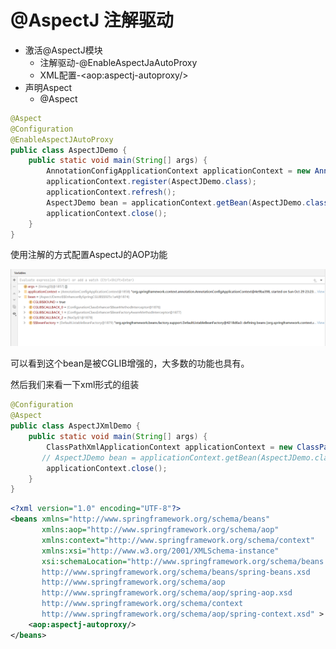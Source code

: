# @AspectJ 注解驱动

- 激活@AspectJ模块
  - 注解驱动-@EnableAspectJaAutoProxy
  - XML配置-\<aop:aspectj-autoproxy/>
- 声明Aspect
  - @Aspect

```java
@Aspect
@Configuration
@EnableAspectJAutoProxy
public class AspectJDemo {
    public static void main(String[] args) {
        AnnotationConfigApplicationContext applicationContext = new AnnotationConfigApplicationContext();
        applicationContext.register(AspectJDemo.class);
        applicationContext.refresh();
        AspectJDemo bean = applicationContext.getBean(AspectJDemo.class);
        applicationContext.close();
    }
}
```

使用注解的方式配置AspectJ的AOP功能

![](../images/QQ截图20231029232358.png)

可以看到这个bean是被CGLIB增强的，大多数的功能也具有。

然后我们来看一下xml形式的组装

```java
@Configuration
@Aspect
public class AspectJXmlDemo {
    public static void main(String[] args) {
        ClassPathXmlApplicationContext applicationContext = new ClassPathXmlApplicationContext("classpath:META-INF/spring-aop-context.xml");
       // AspectJDemo bean = applicationContext.getBean(AspectJDemo.class);
        applicationContext.close();
    }
}
```

```xml
<?xml version="1.0" encoding="UTF-8"?>
<beans xmlns="http://www.springframework.org/schema/beans"
       xmlns:aop="http://www.springframework.org/schema/aop"
       xmlns:context="http://www.springframework.org/schema/context"
       xmlns:xsi="http://www.w3.org/2001/XMLSchema-instance"
       xsi:schemaLocation="http://www.springframework.org/schema/beans
       http://www.springframework.org/schema/beans/spring-beans.xsd
       http://www.springframework.org/schema/aop
       http://www.springframework.org/schema/aop/spring-aop.xsd
       http://www.springframework.org/schema/context
       http://www.springframework.org/schema/aop/spring-context.xsd" >
    <aop:aspectj-autoproxy/>
</beans>
```

